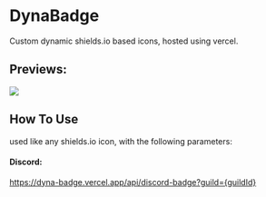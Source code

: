 # DynaBadge
Custom dynamic shields.io based icons, hosted using vercel.
## Previews:
[![](https://dyna-badge.vercel.app/api/discord-badge?guild=1172358268530729020)]()
## How To Use
used like any shields.io icon, with the following parameters:
#### Discord:
https://dyna-badge.vercel.app/api/discord-badge?guild={guildId}
